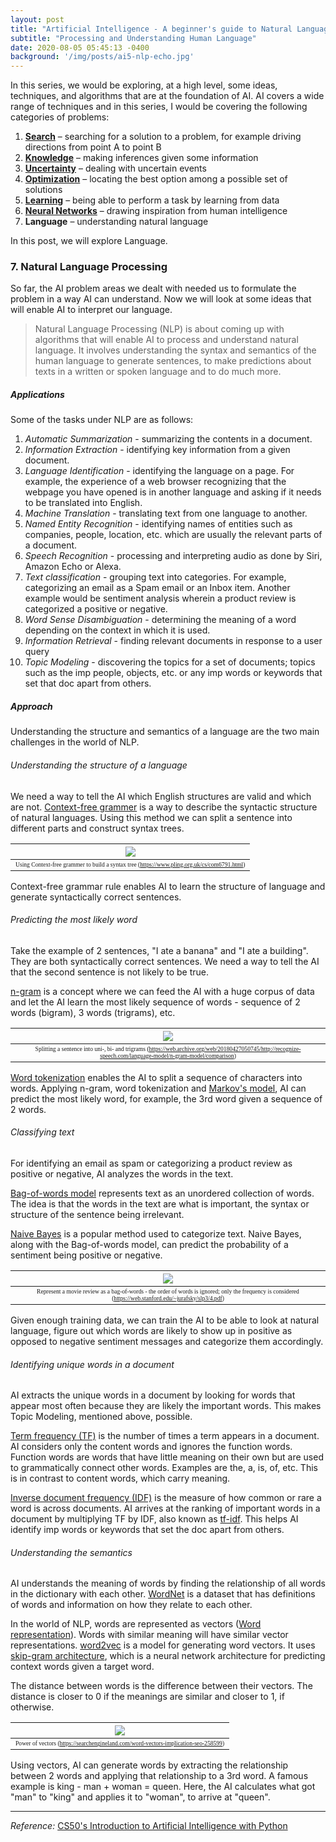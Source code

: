 ```yaml
---
layout: post
title: "Artificial Intelligence - A beginner's guide to Natural Language Processing"
subtitle: "Processing and Understanding Human Language"
date: 2020-08-05 05:45:13 -0400
background: '/img/posts/ai5-nlp-echo.jpg'
---
```


In this series, we would be exploring, at a high level, some ideas, techniques, and algorithms that are at the foundation of AI. AI covers a wide range of techniques and in this series, I would be covering the following categories of problems:

1. [**Search**](https://sheia.github.io/2020/07/13/ai1.html) – searching for a solution to a problem, for example driving directions from point A to point B
2. [**Knowledge**](https://sheia.github.io/2020/07/13/ai1.html) – making inferences given some information
3. [**Uncertainty**](https://sheia.github.io/2020/07/20/ai2.html) – dealing with uncertain events
4. [**Optimization**](https://sheia.github.io/2020/07/20/ai2.html) – locating the best option among a possible set of solutions 
5. [**Learning**](https://sheia.github.io/2020/07/25/ai3.html) – being able to perform a task by learning from data
6. [**Neural Networks**](https://sheia.github.io/2020/07/30/ai4.html) – drawing inspiration from human intelligence
7. **Language** – understanding natural language 

In this post, we will explore Language. 

### 7. Natural Language Processing

So far, the AI problem areas we dealt with needed us to formulate the problem in a way AI can understand. Now we will look at some ideas that will enable AI to interpret our language.

> Natural Language Processing (NLP) is about coming up with algorithms that will enable AI to process and understand natural language.
> It involves understanding the syntax and semantics of the human language to generate sentences, to make predictions about texts in a written or spoken language and to do much more.

##### *Applications*

Some of the tasks under NLP are as follows:

1. *Automatic Summarization* - summarizing the contents in a document.
2. *Information Extraction* - identifying key information from a given document.
3. *Language Identification* - identifying the language on a page. For example, the experience of a web browser recognizing that the webpage you have opened is in another language and asking if it needs to be translated into English.
4. *Machine Translation* - translating text from one language to another.
5. *Named Entity Recognition* - identifying names of entities such as companies, people, location, etc. which are usually the relevant parts of a document.
6. *Speech Recognition* - processing and interpreting audio as done by Siri, Amazon Echo or Alexa.
7. *Text classification* - grouping text into categories. For example, categorizing an email as a Spam email or an Inbox item. Another example would be sentiment analysis wherein a product review is categorized a positive or negative.
8. *Word Sense Disambiguation* - determining the meaning of a word depending on the context in which it is used.
9. *Information Retrieval* - finding relevant documents in response to a user query
10. *Topic Modeling* - discovering the topics for a set of documents; topics such as the imp people, objects, etc. or any imp words or keywords that set that doc apart from others.  
	
##### *Approach*

Understanding the structure and semantics of a language are the two main challenges in the world of NLP.

###### Understanding the structure of a language
We need a way to tell the AI which English structures are valid and which are not. [Context-free grammer](https://cl.lingfil.uu.se/~nivre/master/NLP-SyntaxParsing.pdf) is a way to describe the syntactic structure of natural languages. Using this method we can split a sentence into different parts and construct syntax trees.

|![](/img/posts/ai5-nlp-syntaxtree.png)| 
|:--:| 
| <span style="font-family:Papyrus; font-size:.6em;">Using Context-free grammer to build a syntax tree (https://www.pling.org.uk/cs/com6791.html)</span>|

Context-free grammar rule enables AI to learn the structure of language and generate syntactically correct sentences. 

###### Predicting the most likely word
Take the example of 2 sentences, "I ate a banana" and "I ate a building". They are both syntactically correct sentences. We need a way to tell the AI that the second sentence is not likely to be true.

[n-gram](https://towardsdatascience.com/understanding-word-n-grams-and-n-gram-probability-in-natural-language-processing-9d9eef0fa058) is a concept where we can feed the AI with a huge corpus of data and let the AI learn the most likely sequence of words - sequence of 2 words (bigram), 3 words (trigrams), etc. 

|![](/img/posts/ai5-nlp-ngram.png)| 
|:--:| 
| <span style="font-family:Papyrus; font-size:.6em;">Splitting a sentence into uni-, bi- and trigrams (https://web.archive.org/web/20180427050745/http://recognize-speech.com/language-model/n-gram-model/comparison)</span>

[Word tokenization](https://www.tutorialspoint.com/python_data_science/python_word_tokenization.htm) enables the AI to split a sequence of characters into words. Applying n-gram, word tokenization and [Markov's model](https://towardsdatascience.com/a-lite-introduction-to-markov-chains-eebe239f9147), AI can predict the most likely word, for example, the 3rd word given a sequence of 2 words.

###### Classifying text
For identifying an email as spam or categorizing a product review as positive or negative, AI analyzes the words in the text.

[Bag-of-words model](https://en.wikipedia.org/wiki/Bag-of-words_model) represents text as an unordered collection of words. The idea is that the words in the text are what is important, the syntax or structure of the sentence being irrelevant.

[Naive Bayes](https://web.stanford.edu/~jurafsky/slp3/4.pdf) is a popular method used to categorize text. Naive Bayes, along with the Bag-of-words model, can predict the probability of a sentiment being positive or negative. 


|![](/img/posts/ai5-nlp-bow.png)| 
|:--:| 
| <span style="font-family:Papyrus; font-size:.6em;">Represent a movie review as a bag-of-words - the order of words is ignored; only the frequency is considered (https://web.stanford.edu/~jurafsky/slp3/4.pdf)</span>

Given enough training data, we can train the AI to be able to look at natural language, figure out which words are likely to show up in positive as opposed to negative sentiment messages and categorize them accordingly.

###### Identifying unique words in a document
AI extracts the unique words in a document by looking for words that appear most often because they are likely the important words. This makes Topic Modeling, mentioned above, possible.

[Term frequency (TF)](https://en.wikipedia.org/wiki/Tf–idf) is the number of times a term appears in a document. AI considers only the content words and ignores the function words. Function words are words that have little meaning on their own but are used to grammatically connect other words. Examples are the, a, is, of, etc. This is in contrast to content words, which carry meaning.
 
[Inverse document frequency (IDF)](https://en.wikipedia.org/wiki/Tf–idf) is the measure of how common or rare a word is across documents.
AI arrives at the ranking of important words in a document by multiplying TF by IDF, also known as [tf-idf](https://en.wikipedia.org/wiki/Tf–idf). This helps AI identify imp words or keywords that set the doc apart from others.  

###### Understanding the semantics
AI understands the meaning of words by finding the relationship of all words in the dictionary with each other. [WordNet](https://wordnet.princeton.edu) is a dataset that has definitions of words and information on how they relate to each other.

In the world of NLP, words are represented as vectors ([Word representation](https://towardsdatascience.com/word-representation-in-natural-language-processing-part-ii-1aee2094e08a)). Words with similar meaning will have similar vector representations. [word2vec](https://en.wikipedia.org/wiki/Word2vec) is a model for generating word vectors. It uses [skip-gram architecture](http://mccormickml.com/2016/04/19/word2vec-tutorial-the-skip-gram-model/), which is a neural network architecture for predicting context words given a target word. 

The distance between words is the difference between their vectors. The distance is closer to 0 if the meanings are similar and closer to 1, if otherwise. 

|![](/img/posts/ai5-nlp-word2vec.jpg)| 
|:--:| 
| <span style="font-family:Papyrus; font-size:.6em;">Power of vectors (https://searchengineland.com/word-vectors-implication-seo-258599)</span>|

Using vectors, AI can generate words by extracting the relationship between 2 words and applying that relationship to a 3rd word. A famous example is king - man + woman = queen. Here, the AI calculates what got "man" to "king" and applies it to "woman", to arrive at "queen".



---


*Reference:* [CS50's Introduction to Artificial Intelligence with Python](https://courses.edx.org/courses/course-v1:HarvardX+CS50AI+1T2020/course/)

